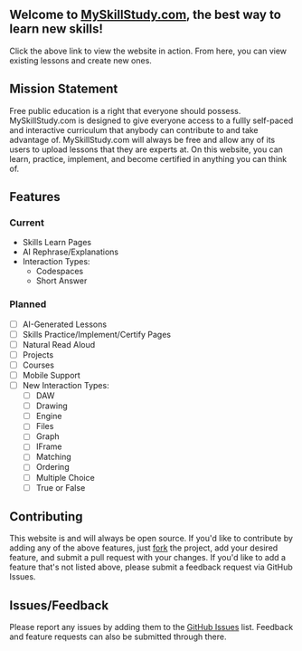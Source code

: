 ## Welcome to [MySkillStudy.com](https://myskillstudy.com), the best way to learn new skills!

Click the above link to view the website in action. From here, you can view existing lessons and create new ones.

## Mission Statement

Free public education is a right that everyone should possess. MySkillStudy.com is designed to give everyone access to a fullly self-paced and interactive curriculum that anybody can contribute to and take advantage of. MySkillStudy.com will always be free and allow any of its users to upload lessons that they are experts at. On this website, you can learn, practice, implement, and become certified in anything you can think of.

## Features

### Current
- Skills Learn Pages
- AI Rephrase/Explanations
- Interaction Types:
  - Codespaces
  - Short Answer

### Planned
- [ ] AI-Generated Lessons
- [ ] Skills Practice/Implement/Certify Pages
- [ ] Natural Read Aloud
- [ ] Projects
- [ ] Courses
- [ ] Mobile Support
- [ ] New Interaction Types:
  - [ ] DAW
  - [ ] Drawing
  - [ ] Engine
  - [ ] Files
  - [ ] Graph
  - [ ] IFrame
  - [ ] Matching
  - [ ] Ordering
  - [ ] Multiple Choice
  - [ ] True or False

## Contributing
This website is and will always be open source. If you'd like to contribute by adding any of the above features, just [fork](https://github.com/DerekSturm263/Lesson-Host/fork) the project, add your desired feature, and submit a pull request with your changes. If you'd like to add a feature that's not listed above, please submit a feedback request via GitHub Issues.

## Issues/Feedback
Please report any issues by adding them to the [GitHub Issues](https://github.com/DerekSturm263/Lesson-Host/issues) list. Feedback and feature requests can also be submitted through there.
